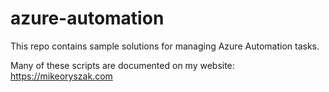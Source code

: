 # azure-automation

This repo contains sample solutions for managing Azure Automation tasks.  

Many of these scripts are documented on my website:  https://mikeoryszak.com

